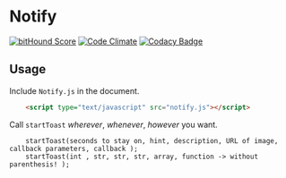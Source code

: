 Notify
===

[![bitHound Score](https://www.bithound.io/github/Naramsim/Notify/badges/score.svg)](https://www.bithound.io/github/Naramsim/Notify)
[![Code Climate](https://codeclimate.com/github/Naramsim/Notify/badges/gpa.svg)](https://codeclimate.com/github/Naramsim/Notify)
[![Codacy Badge](https://api.codacy.com/project/badge/65b028208d0d4fcb8dbb694170b6e33b)](https://www.codacy.com/app/igougi-ui/Notify)


Usage
---

Include `Notify.js` in the document.

```html
    <script type="text/javascript" src="notify.js"></script>
```

Call `startToast` _wherever_, _whenever_, _however_ you want.
```
    startToast(seconds to stay on, hint, description, URL of image, callback parameters, callback );
    startToast(int , str, str, str, array, function -> without parenthesis! );
```

